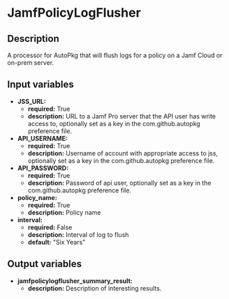 # JamfPolicyLogFlusher

## Description

A processor for AutoPkg that will flush logs for a policy on a Jamf Cloud or on-prem server.

## Input variables

- **JSS_URL:**
  - **required:** True
  - **description:** URL to a Jamf Pro server that the API user has write access to, optionally set as a key in the com.github.autopkg preference file.
- **API_USERNAME:**
  - **required:** True
  - **description:** Username of account with appropriate access to jss, optionally set as a key in the com.github.autopkg preference file.
- **API_PASSWORD:**
  - **required:** True
  - **description:** Password of api user, optionally set as a key in the com.github.autopkg preference file.
- **policy_name:**
  - **required:** True
  - **description:** Policy name
- **interval:**
  - **required:** False
  - **description:** Interval of log to flush
  - **default:** "Six Years"

## Output variables

- **jamfpolicylogflusher_summary_result:**
  - **description:** Description of interesting results.
